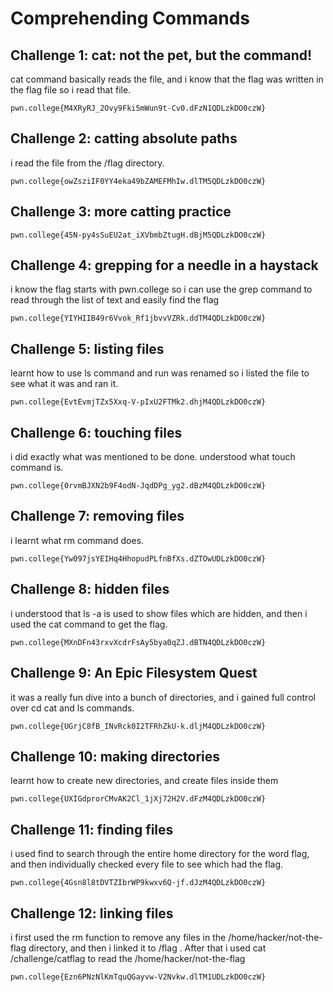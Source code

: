 # Comprehending Commands

## Challenge 1: cat: not the pet, but the command!
cat command basically reads the file, and i know that the flag was written in the flag file so i read that file. 
```
pwn.college{M4XRyRJ_2Ovy9Fki5mWun9t-Cv0.dFzN1QDLzkDO0czW}
```
##

## Challenge 2: catting absolute paths
i read the file from the /flag directory.
```
pwn.college{owZsziIF0YY4eka49bZAMEFMhIw.dlTM5QDLzkDO0czW}
```
##

## Challenge 3: more catting practice

```
pwn.college{45N-py4sSuEU2at_iXVbmbZtugH.dBjM5QDLzkDO0czW}
```
##

## Challenge 4: grepping for a needle in a haystack
i know the flag starts with pwn.college so i can use the grep command to read through the list of text and easily find the flag
```
pwn.college{YIYHIIB49r6Vvok_Rf1jbvvVZRk.ddTM4QDLzkDO0czW}
```
##

## Challenge 5: listing files
learnt how to use ls command and run was renamed so i listed the file to see what it was and ran it.
```
pwn.college{EvtEvmjTZx5Xxq-V-pIxU2FTMk2.dhjM4QDLzkDO0czW}
```
##

## Challenge 6: touching files
i did exactly what was mentioned to be done. understood what touch command is.
```
pwn.college{0rvmBJXN2b9F4odN-JqdDPg_yg2.dBzM4QDLzkDO0czW}
```
##

## Challenge 7: removing files
i learnt what rm command does. 
```
pwn.college{Yw097jsYEIHq4HhopudPLfnBfXs.dZTOwUDLzkDO0czW}
```
##

## Challenge 8: hidden files
i understood that ls -a is used to show files which are hidden, and then i used the cat command to get the flag.
```
pwn.college{MXnDFn43rxvXcdrFsAy5bya0qZJ.dBTN4QDLzkDO0czW}
```
##

## Challenge 9: An Epic Filesystem Quest
it was a really fun dive into a bunch of directories, and i gained full control over cd cat and ls commands.
```
pwn.college{UGrjC8fB_INvRck0I2TFRhZkU-k.dljM4QDLzkDO0czW}
```
##

## Challenge 10: making directories
learnt how to create new directories, and create files inside them
```
pwn.college{UXIGdprorCMvAK2Cl_1jXj72H2V.dFzM4QDLzkDO0czW}
```
##

## Challenge 11: finding files
i used find to search through the entire home directory for the word flag, and then individually checked every file to see which had the flag.
```
pwn.college{4Gsn8l8tDVTZIbrWP9kwxv6Q-jf.dJzM4QDLzkDO0czW}
```
##

## Challenge 12: linking files
i first used the rm function to remove any files in the /home/hacker/not-the-flag directory, and then i linked it to /flag . After that i used cat /challenge/catflag to read the /home/hacker/not-the-flag
```
pwn.college{Ezn6PNzNlKmTquQGayvw-V2Nvkw.dlTM1UDLzkDO0czW}
```
##
